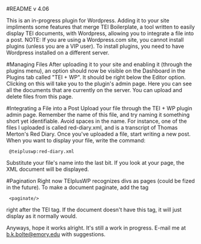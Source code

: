 #README v 4.06

This is an in-progress plugin for Wordpress. Adding it to your site impliments some features that merge TEI Boilerplate, a tool written to easily display TEI documents, with Wordpress, allowing you to integrate a file into a post. NOTE: If you are using a Wordpress.com site, you cannot install plugins (unless you are a VIP user). To install plugins, you need to have Wordpress installed on a different server.

#Managing Files
After uploading it to your site and enabling it (through the plugins menu), an option should now be visible on the Dashboard in the Plugins tab called "TEI + WP". It should be right below the Editor option. Clicking on this will take you to the plugin's admin page. Here you can see all the documents that are currently on the server. You can upload and delete files from this page.

#Integrating a File into a Post
Upload your file through the TEI + WP plugin admin page. Remember the name of this file, and try naming it something short yet identifiable. Avoid spaces in the name. For instance, one of the files I uploaded is called red-diary.xml, and is a transcript of Thomas Merton's Red Diary. Once you've uploaded a file, start writing a new post. When you want to display your file, write the command:

     @teipluswp:red-diary.xml

Substitute your file's name into the last bit. If you look at your page, the XML document will be displayed.

#Pagination
Right now TEIplusWP recognizes divs as pages (could be fized in the future). To make a document paginate, add the tag

     <paginate/>
     
right after the TEI tag. If the document doesn't have this tag, it will just display as it normally would.

Anyways, hope it works alright. It's still a work in progress. E-mail me at b.k.bolte@emory.edu with suggestions.
